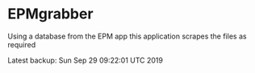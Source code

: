 # EPMgrabber
Using a database from the EPM app this application scrapes the files as required


Latest backup: Sun Sep 29 09:22:01 UTC 2019
